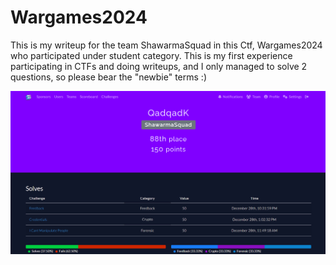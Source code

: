 # Wargames2024
This is my writeup for the team ShawarmaSquad in this Ctf, Wargames2024 who participated under student category.
This is my first experience participating in CTFs and doing writeups, and I only managed to solve 2 questions, 
so please bear the "newbie" terms :)

![image](https://github.com/QadqadK/ctf-writeups/blob/c055ec18e3e7a4255e9aa003e92d9848061d693d/Competition/Wargames2024/images/WargamesReadme.png)
